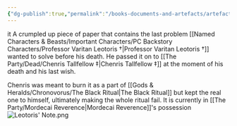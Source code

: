 ```yaml
---
{"dg-publish":true,"permalink":"/books-documents-and-artefacts/artefacts/leotoris-last-problem/"}
---
```


it A crumpled up piece of paper that contains the last problem [[Named Characters & Beasts/Important Characters/PC Backstory Characters/Professor Varitan Leotoris †\|Professor Varitan Leotoris †]] wanted to solve before his death. He passed it on to [[The Party/Dead/Chenris Tallfellow ‡\|Chenris Tallfellow ‡]] at the moment of his death and his last wish. 

Chenris was meant to burn it as a part of [[Gods & Heralds/Chronovorus/The Black Ritual\|The Black Ritual]] but kept the real one to himself, ultimately making the whole ritual fail. It is currently in [[The Party/Mordecai Reverence\|Mordecai Reverence]]'s possession 
![Leotoris' Note.png](/img/user/Admin/Attachments/Leotoris'%20Note.png)